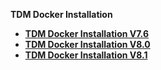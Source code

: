 <strong>TDM Docker Installation<strong>

<ul>
<li><a href="/articles/98_maintenance_and_operational/Installations/Docker/TDM/TDM_Docker_Installation_V7.6.md">TDM Docker Installation V7.6</a></li>   
<li><a href="/articles/98_maintenance_and_operational/Installations/Docker/TDM/TDM_Docker_Installation_V8.0.md">TDM Docker Installation V8.0</a></li>
<li><a href="/articles/98_maintenance_and_operational/Installations/Docker/TDM/TDM_Docker_Installation_V8.1.md">TDM Docker Installation V8.1</a></li>      


</ul>
